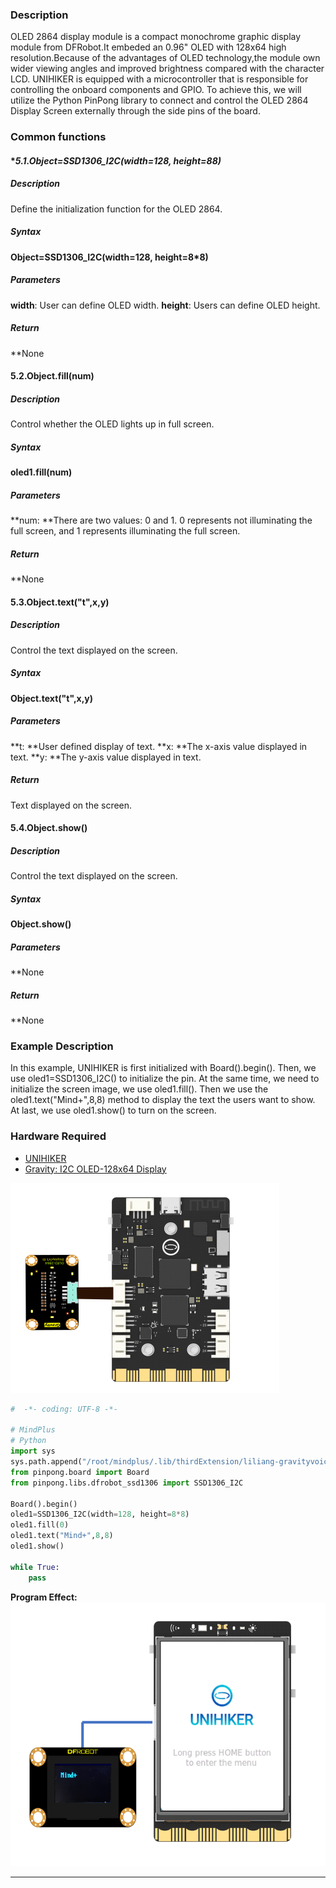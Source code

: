 ### **Description**
OLED 2864 display module is a compact monochrome graphic display module from DFRobot.It embeded an 0.96" OLED with 128x64 high resolution.Because of the advantages of OLED technology,the module own wider viewing angles and improved brightness compared with the character LCD.
UNIHIKER is equipped with a microcontroller that is responsible for controlling the onboard components and GPIO. To achieve this, we will utilize the Python PinPong library to connect and control the OLED 2864 Display Screen externally through the side pins of the board.
### **Common functions**
#### **5.1.**Object=SSD1306_I2C(width=128, height=8*8)****
##### **Description**
Define the initialization function for the OLED 2864.
##### **Syntax**
**Object=SSD1306_I2C(width=128, height=8*8)**
##### **Parameters**
**width**: User can define OLED width.
**height**: Users can define OLED height.
##### **Return**
**None
#### **5.2.Object.fill(num)**
##### **Description**
Control whether the OLED lights up in full screen.
##### **Syntax**
**oled1.fill(num)**
##### **Parameters**
**num: **There are two values: 0 and 1. 0 represents not illuminating the full screen, and 1 represents illuminating the full screen.
##### **Return**
**None
#### **5.3.Object.text("t",x,y)**
##### **Description**
Control the text displayed on the screen.
##### **Syntax**
**Object.text("t",x,y)**
##### **Parameters**
**t: **User defined display of text.
**x: **The x-axis value displayed in text.
**y: **The y-axis value displayed in text.
##### **Return**
Text displayed on the screen.
#### **5.4.Object.show()**
##### **Description**
Control the text displayed on the screen.
##### **Syntax**
**Object.show()**
##### **Parameters**
**None
##### **Return**
**None
### **Example Description**
In this example, UNIHIKER is first initialized with Board().begin(). Then, we use oled1=SSD1306_I2C() to initialize the pin. At the same time, we need to initialize the screen image, we use oled1.fill(). Then we use the oled1.text("Mind+",8,8) method to display the text the users want to show. At last, we use oled1.show() to turn on the screen. 
### **Hardware Required**

- [UNIHIKER](https://www.dfrobot.com/product-2691.html)
- [Gravity: I2C OLED-128x64 Display](https://www.dfrobot.com/product-1576.html)

![image.png](img/5_OLED_2864_Display_Screen/1723026180145-7277492c-49cc-4762-b770-28e88cf955e6.png)
```python
#  -*- coding: UTF-8 -*-

# MindPlus
# Python
import sys
sys.path.append("/root/mindplus/.lib/thirdExtension/liliang-gravityvoicerecognition-thirdex")
from pinpong.board import Board
from pinpong.libs.dfrobot_ssd1306 import SSD1306_I2C

Board().begin()
oled1=SSD1306_I2C(width=128, height=8*8)
oled1.fill(0)
oled1.text("Mind+",8,8)
oled1.show()

while True:
    pass
```
**Program Effect:**
![image.png](img/5_OLED_2864_Display_Screen/1723026261581-748208c2-d665-40de-a0ea-707011099e3d.png)


---
